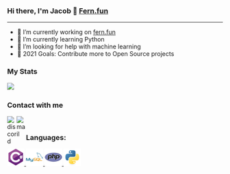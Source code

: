 ### Hi there, I'm Jacob 👋 [Fern.fun][website]
 ---
 
- 🔭 I’m currently working on [fern.fun][working-on]
- 🌱 I’m currently learning Python
- 🤔 I’m looking for help with machine learning 
- 🥅 2021 Goals: Contribute more to Open Source projects

### My Stats
<img height="120em" src="https://github-readme-stats-anuraghazra1.vercel.app/api/top-langs/?username=mrjacob12&theme=dark" />

### Contact with me
[<img align="left" alt="discord" width="22px" src="http://fern.fun/img/github/discord-color.svg" />][discord]
[<img align="left" alt="mail" width="22px"  src="https://upload.wikimedia.org/wikipedia/commons/7/7e/Gmail_icon_%282020%29.svg" />][mail]

<br />

<h3 align="left">Languages:</h3>
<p align="left"> <a href="https://www.w3schools.com/cs/" target="_blank"> <img src="https://raw.githubusercontent.com/devicons/devicon/master/icons/csharp/csharp-original.svg" alt="csharp" width="40" height="40"/> </a> <a href="https://www.mysql.com/" target="_blank"> <img src="https://raw.githubusercontent.com/devicons/devicon/master/icons/mysql/mysql-original-wordmark.svg" alt="mysql" width="40" height="40"/> </a> <a href="https://www.php.net" target="_blank"> <img src="https://raw.githubusercontent.com/devicons/devicon/master/icons/php/php-original.svg" alt="php" width="40" height="40"/> </a> <a href="https://www.python.org" target="_blank"> <img src="https://raw.githubusercontent.com/devicons/devicon/master/icons/python/python-original.svg" alt="python" width="40" height="40"/> </a> </p>

[working-on]: http://fern.myftp.org/
[website]: http://fern.fun
[discord]: https://discord.gg/pXvjyWqYMF
[mail]: mailto:admin@fern.fun?Subject=Hello%20world!

